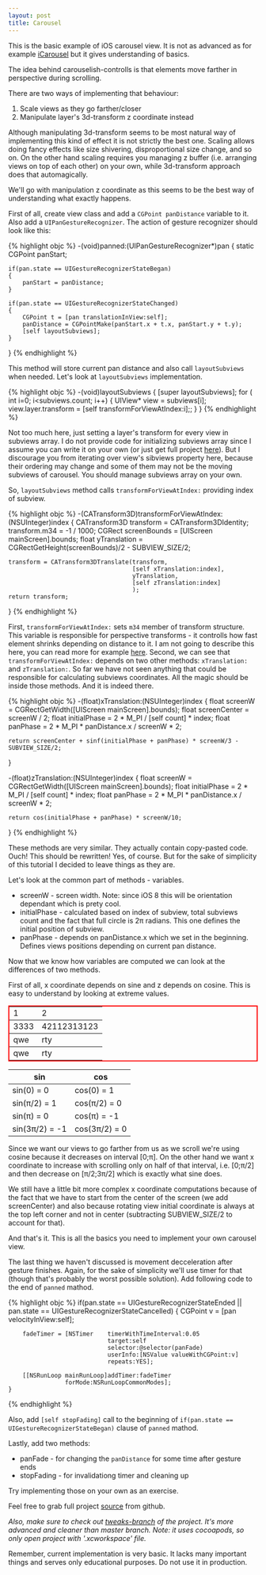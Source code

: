 ```yaml
---
layout: post
title: Carousel
---
```

This is the basic example of iOS carousel view.
It is not as advanced as for example [iCarousel](https://github.com/nicklockwood/iCarousel) but it gives understanding of basics.

The idea behind carouselish-controlls is that elements move farther  in perspective during scrolling. 

There are two ways of implementing that behaviour:

1. Scale views as they go farther/closer
2. Manipulate layer's 3d-transform z coordinate instead

Although manipulating 3d-transform seems to be most natural way of implementing this kind of effect it is not strictly the best one. 
Scaling allows doing fancy effects like size shivering, disproportional size change, and so on. On the other hand scaling requires you managing z buffer (i.e. arranging views on top of each other) on your own, while 3d-transform approach does that automagically.

We'll go with manipulation z coordinate as this seems to be the best way of understanding what exactly happens.

First of all, create view class and add a ```CGPoint panDistance``` variable to it. Also add a ```UIPanGestureRecognizer```. The action of gesture recognizer should look like this:


{% highlight objc %}
-(void)panned:(UIPanGestureRecognizer*)pan
{
    static CGPoint panStart;
    
    if(pan.state == UIGestureRecognizerStateBegan)
    {
        panStart = panDistance;
    }
    
    if(pan.state == UIGestureRecognizerStateChanged)
    {
        CGPoint t = [pan translationInView:self];
        panDistance = CGPointMake(panStart.x + t.x, panStart.y + t.y);
        [self layoutSubviews];
    }
}
{% endhighlight %}


This method will store current pan distance and also call ```layoutSubviews``` when needed. Let's look at ```layoutSubviews``` implementation.

{% highlight objc %}
-(void)layoutSubviews
{
    [super layoutSubviews];
    for ( int i=0; i<subviews.count; i++) {
        UIView* view = subviews[i];
        view.layer.transform = [self transformForViewAtIndex:i];;
    }
}
{% endhighlight %}

Not too much here, just setting a layer's transform for every view in subviews array. I do not provide code for initializing subviews array since I assume you can write it on your own (or just get full project [here](https://github.com/golopupinsky/Carousel)). But I discourage you from iterating over view's sibviews property here, because their ordering may change and some of them may not be the moving subviews of carousel. You should manage subviews array on your own.

So, ```layoutSubviews``` method calls ```transformForViewAtIndex:``` providing index of subview.

{% highlight objc %}
-(CATransform3D)transformForViewAtIndex:(NSUInteger)index
{
    CATransform3D transform = CATransform3DIdentity;
    transform.m34 = -1 / 1000;
    CGRect screenBounds = [UIScreen mainScreen].bounds;
    float yTranslation = CGRectGetHeight(screenBounds)/2 - SUBVIEW_SIZE/2;
    
    transform = CATransform3DTranslate(transform,
                                       [self xTranslation:index],
                                       yTranslation,
                                       [self zTranslation:index]
                                       );
    return transform;
}
{% endhighlight %}

First, ```transformForViewAtIndex:``` sets ```m34``` member of transform structure. This variable is responsible for perspective transforms - it controlls how fast element shrinks depending on distance to it. I am not going to describe this here, you can read more for example [here](http://milen.me/writings/core-animation-3d-model/).
Second, we can see that ```transformForViewAtIndex:``` depends on two other methods: ```xTranslation:``` and ```zTranslation:```. So far we have not seen anything that could be responsible for calculating subviews coordinates. All the magic should be inside those methods. And it is indeed there.


{% highlight objc %}
-(float)xTranslation:(NSUInteger)index
{
    float screenW = CGRectGetWidth([UIScreen mainScreen].bounds);
    float screenCenter = screenW / 2;
    float initialPhase = 2 * M_PI / [self count] * index;
    float panPhase = 2 * M_PI * panDistance.x / screenW * 2;
    
    return screenCenter + sinf(initialPhase + panPhase) * screenW/3 - SUBVIEW_SIZE/2;
}

-(float)zTranslation:(NSUInteger)index
{
    float screenW = CGRectGetWidth([UIScreen mainScreen].bounds);
    float initialPhase = 2 * M_PI / [self count] * index;
    float panPhase = 2 * M_PI * panDistance.x / screenW * 2;
    
    return cos(initialPhase + panPhase) * screenW/10;
}
{% endhighlight %}

These methods are very similar. They actually contain copy-pasted code. Ouch! This should be rewritten! Yes, of course. But for the sake of simplicity of this tutorial I decided to leave things as they are. 

Let's look at the common part of methods - variables.

* screenW - screen width. Note: since iOS 8 this will be orientation dependant which is prety cool.
* initialPhase - calculated based on index of subview, total subviews count and the fact that full circle is 2π radians. This one defines the initial position of subview.
* panPhase - depends on panDistance.x which we set in the beginning. Defines views positions depending on current pan distance.

Now that we know how variables are computed we can look at the differences of two methods.

First of all, x coordinate depends on sine and z depends on cosine. This is easy to understand by looking at extreme values.

<table bordercolor="red" cellspacing="2" border="2" cellpadding="5" rules="rows">
  <tr>
    <td>1</td>    <td>2</td>                                        
  </tr>
    <tr>
    <td>3333</td>    <td>42112313123</td>                                        
  </tr>
    <tr>
    <td>qwe</td>    <td>rty</td>                                        
  </tr>
    <tr>
    <td>qwe</td>    <td>rty</td>                                        
  </tr>
</table>


<center>
<div>
<p>

| sin            | cos          |
|----------------|--------------|
| sin(0) = 0     | cos(0) = 1   |
| sin(π/2) = 1   | cos(π/2) = 0 |
| sin(π) = 0     | cos(π) = -1  |
| sin(3π/2) = -1 | cos(3π/2) = 0|

</p>
</div>
</center>

Since we want our views to go farther from us as we scroll we're using cosine because it decreases on interval [0;π]. On the other hand we want x coordinate to increase with scrolling only on half of that interval, i.e. [0;π/2] and then decrease on [π/2;3π/2] which is exactly what sine does. 

We still have a little bit more complex x coordinate computations because of the fact that we have to start from the center of the screen (we add screenCenter) and also because rotating view initial coordinate is always at the top left corner and not in center (subtracting SUBVIEW_SIZE/2 to account for that).

And that's it. This is all the basics you need to implement your own carousel view.  

The last thing we haven't discussed is movement decceleration after gesture finishes. Again, for the sake of simplicity we'll use timer for that (though that's probably the worst possible solution).
Add following code to the end of ```panned``` mathod.

{% highlight objc %}
    if(pan.state == UIGestureRecognizerStateEnded || 
    	pan.state == UIGestureRecognizerStateCancelled)
    {
        CGPoint v = [pan velocityInView:self];
        
        fadeTimer = [NSTimer 	timerWithTimeInterval:0.05 
        						target:self
        						selector:@selector(panFade) 
        						userInfo:[NSValue valueWithCGPoint:v] 
        						repeats:YES];
        						
        [[NSRunLoop mainRunLoop]addTimer:fadeTimer 
        			forMode:NSRunLoopCommonModes];
    }
{% endhighlight %}

Also, add ```[self stopFading]``` call to the beginning of ```if(pan.state == UIGestureRecognizerStateBegan)``` clause of ```panned``` mathod.

Lastly, add two methods:
 
* panFade - for changing the ```panDistance``` for some time after gesture ends
* stopFading - for invalidationg timer and cleaning up

Try implementing those on your own as an exercise.

Feel free to grab full project [source](https://github.com/golopupinsky/Carousel) from github. 

*Also, make sure to check out [tweaks-branch](https://github.com/golopupinsky/Carousel/tree/tweaks-branch) of the project. It's more advanced and cleaner than master branch. Note: it uses cocoapods, so only open project with '.xcworkspace' file.*


Remember, current implementation is very basic. It lacks many important things and serves only educational purposes. Do not use it in production.